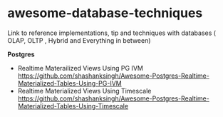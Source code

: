 # awesome-database-techniques
Link to reference implementations, tip and techniques with databases ( OLAP, OLTP , Hybrid and Everything in between)

**Postgres**
* Realtime Materailized Views Using PG IVM https://github.com/shashanksingh/Awesome-Postgres-Realtime-Materialized-Tables-Using-PG-IVM
* Realtime Materialized Views Using Timescale https://github.com/shashanksingh/Awesome-Postgres-Realtime-Materialized-Tables-Using-Timescale

